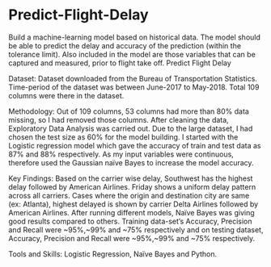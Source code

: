 # Predict-Flight-Delay
Build a machine-learning model based on historical data. The model should be able to predict the delay and accuracy of the prediction (within the tolerance limit). Also included in the model are those variables that can be captured and measured, prior to flight take off.
Predict Flight Delay

Dataset: Dataset downloaded from the Bureau of Transportation Statistics. Time-period of the dataset was between June-2017 to May-2018. Total 109 columns were there in the dataset.


Methodology: Out of 109 columns, 53 columns had more than 80% data missing, so I had removed those columns. After cleaning the data, Exploratory Data Analysis was carried out. Due to the large dataset, I had chosen the test size as 60% for the model building. I started with the Logistic regression model which gave the accuracy of train and test data as 87% and 88% respectively. As my input variables were continuous, therefore used the Gaussian naïve Bayes to increase the model accuracy.


Key Findings: Based on the carrier wise delay, Southwest has the highest delay followed by American Airlines. Friday shows a uniform delay pattern across all carriers. Cases where the origin and destination city are same (ex: Atlanta), highest delayed is shown by carrier Delta Airlines followed by American Airlines. After running different models, Naïve Bayes was giving good results compared to others. Training data-set’s Accuracy, Precision and Recall were ~95%,~99% and ~75% respectively and on testing dataset, Accuracy, Precision and Recall were ~95%,~99% and ~75% respectively.


Tools and Skills: Logistic Regression, Naïve Bayes and Python.
